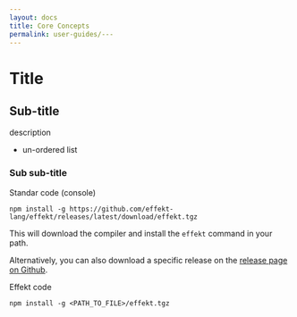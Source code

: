 ```yaml
---
layout: docs
title: Core Concepts
permalink: user-guides/---
---
```


# Title
## Sub-title
description

- un-ordered list

### Sub sub-title
Standar code (console)

```
npm install -g https://github.com/effekt-lang/effekt/releases/latest/download/effekt.tgz
```

This will download the compiler and install the `effekt` command in your path.

Alternatively, you can also download a specific release on the
[release page on Github](https://github.com/effekt-lang/effekt/releases).

Effekt code

```
npm install -g <PATH_TO_FILE>/effekt.tgz
```
